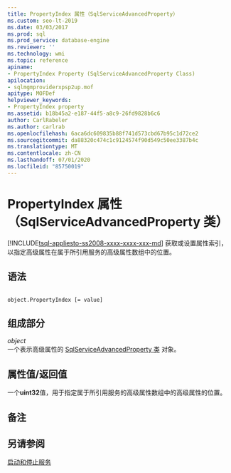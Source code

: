 ```yaml
---
title: PropertyIndex 属性（SqlServiceAdvancedProperty）
ms.custom: seo-lt-2019
ms.date: 03/03/2017
ms.prod: sql
ms.prod_service: database-engine
ms.reviewer: ''
ms.technology: wmi
ms.topic: reference
apiname:
- PropertyIndex Property (SqlServiceAdvancedProperty Class)
apilocation:
- sqlmgmproviderxpsp2up.mof
apitype: MOFDef
helpviewer_keywords:
- PropertyIndex property
ms.assetid: b18b45a2-e187-44f5-a8c9-26fd9828b6c6
author: CarlRabeler
ms.author: carlrab
ms.openlocfilehash: 6aca6dc609835b88f741d573cbd67b95c1d72ce2
ms.sourcegitcommit: da88320c474c1c9124574f90d549c50ee3387b4c
ms.translationtype: MT
ms.contentlocale: zh-CN
ms.lasthandoff: 07/01/2020
ms.locfileid: "85750019"
---
```

# <a name="propertyindex-property-sqlserviceadvancedproperty-class"></a>PropertyIndex 属性（SqlServiceAdvancedProperty 类）
[!INCLUDE[tsql-appliesto-ss2008-xxxx-xxxx-xxx-md](../../../includes/applies-to-version/sqlserver.md)]
  获取或设置属性索引，以指定高级属性在属于所引用服务的高级属性数组中的位置。  
  
## <a name="syntax"></a>语法  
  
```  
  
object.PropertyIndex [= value]  
```  
  
## <a name="parts"></a>组成部分  
 *object*  
 一个表示高级属性的 [SqlServiceAdvancedProperty 类](../../../relational-databases/wmi-provider-configuration-classes/sqlserviceadvancedproperty-class/sqlserviceadvancedproperty-class.md) 对象。  
  
## <a name="property-valuereturn-value"></a>属性值/返回值  
 一个**uint32**值，用于指定属于所引用服务的高级属性数组中的高级属性的位置。  
  
## <a name="remarks"></a>备注  
  
## <a name="see-also"></a>另请参阅  
 [启动和停止服务](https://technet.microsoft.com/library/ms174886\(v=sql.105\).aspx)  
  
  
